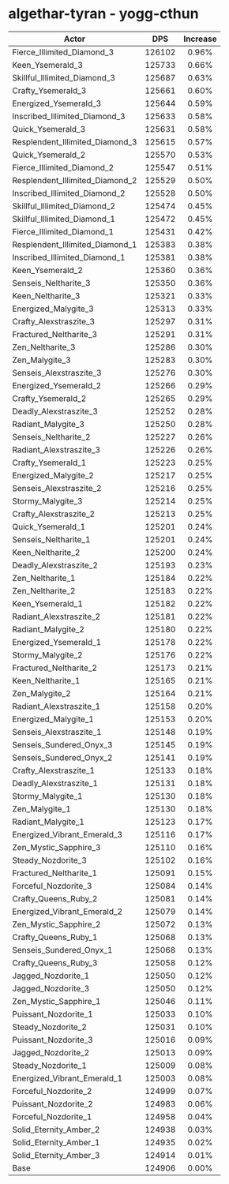# algethar-tyran - yogg-cthun
| Actor | DPS | Increase |
|---|:---:|:---:|
|Fierce_Illimited_Diamond_3|126102|0.96%|
|Keen_Ysemerald_3|125733|0.66%|
|Skillful_Illimited_Diamond_3|125687|0.63%|
|Crafty_Ysemerald_3|125661|0.60%|
|Energized_Ysemerald_3|125644|0.59%|
|Inscribed_Illimited_Diamond_3|125633|0.58%|
|Quick_Ysemerald_3|125631|0.58%|
|Resplendent_Illimited_Diamond_3|125615|0.57%|
|Quick_Ysemerald_2|125570|0.53%|
|Fierce_Illimited_Diamond_2|125547|0.51%|
|Resplendent_Illimited_Diamond_2|125529|0.50%|
|Inscribed_Illimited_Diamond_2|125528|0.50%|
|Skillful_Illimited_Diamond_2|125474|0.45%|
|Skillful_Illimited_Diamond_1|125472|0.45%|
|Fierce_Illimited_Diamond_1|125431|0.42%|
|Resplendent_Illimited_Diamond_1|125383|0.38%|
|Inscribed_Illimited_Diamond_1|125381|0.38%|
|Keen_Ysemerald_2|125360|0.36%|
|Senseis_Neltharite_3|125350|0.36%|
|Keen_Neltharite_3|125321|0.33%|
|Energized_Malygite_3|125313|0.33%|
|Crafty_Alexstraszite_3|125297|0.31%|
|Fractured_Neltharite_3|125291|0.31%|
|Zen_Neltharite_3|125286|0.30%|
|Zen_Malygite_3|125283|0.30%|
|Senseis_Alexstraszite_3|125276|0.30%|
|Energized_Ysemerald_2|125266|0.29%|
|Crafty_Ysemerald_2|125265|0.29%|
|Deadly_Alexstraszite_3|125252|0.28%|
|Radiant_Malygite_3|125250|0.28%|
|Senseis_Neltharite_2|125227|0.26%|
|Radiant_Alexstraszite_3|125226|0.26%|
|Crafty_Ysemerald_1|125223|0.25%|
|Energized_Malygite_2|125217|0.25%|
|Senseis_Alexstraszite_2|125216|0.25%|
|Stormy_Malygite_3|125214|0.25%|
|Crafty_Alexstraszite_2|125213|0.25%|
|Quick_Ysemerald_1|125201|0.24%|
|Senseis_Neltharite_1|125201|0.24%|
|Keen_Neltharite_2|125200|0.24%|
|Deadly_Alexstraszite_2|125193|0.23%|
|Zen_Neltharite_1|125184|0.22%|
|Zen_Neltharite_2|125183|0.22%|
|Keen_Ysemerald_1|125182|0.22%|
|Radiant_Alexstraszite_2|125181|0.22%|
|Radiant_Malygite_2|125180|0.22%|
|Energized_Ysemerald_1|125178|0.22%|
|Stormy_Malygite_2|125176|0.22%|
|Fractured_Neltharite_2|125173|0.21%|
|Keen_Neltharite_1|125165|0.21%|
|Zen_Malygite_2|125164|0.21%|
|Radiant_Alexstraszite_1|125158|0.20%|
|Energized_Malygite_1|125153|0.20%|
|Senseis_Alexstraszite_1|125148|0.19%|
|Senseis_Sundered_Onyx_3|125145|0.19%|
|Senseis_Sundered_Onyx_2|125141|0.19%|
|Crafty_Alexstraszite_1|125133|0.18%|
|Deadly_Alexstraszite_1|125131|0.18%|
|Stormy_Malygite_1|125130|0.18%|
|Zen_Malygite_1|125130|0.18%|
|Radiant_Malygite_1|125123|0.17%|
|Energized_Vibrant_Emerald_3|125116|0.17%|
|Zen_Mystic_Sapphire_3|125110|0.16%|
|Steady_Nozdorite_3|125102|0.16%|
|Fractured_Neltharite_1|125091|0.15%|
|Forceful_Nozdorite_3|125084|0.14%|
|Crafty_Queens_Ruby_2|125081|0.14%|
|Energized_Vibrant_Emerald_2|125079|0.14%|
|Zen_Mystic_Sapphire_2|125072|0.13%|
|Crafty_Queens_Ruby_1|125068|0.13%|
|Senseis_Sundered_Onyx_1|125068|0.13%|
|Crafty_Queens_Ruby_3|125058|0.12%|
|Jagged_Nozdorite_1|125050|0.12%|
|Jagged_Nozdorite_3|125050|0.12%|
|Zen_Mystic_Sapphire_1|125046|0.11%|
|Puissant_Nozdorite_1|125033|0.10%|
|Steady_Nozdorite_2|125031|0.10%|
|Puissant_Nozdorite_3|125016|0.09%|
|Jagged_Nozdorite_2|125013|0.09%|
|Steady_Nozdorite_1|125009|0.08%|
|Energized_Vibrant_Emerald_1|125003|0.08%|
|Forceful_Nozdorite_2|124999|0.07%|
|Puissant_Nozdorite_2|124983|0.06%|
|Forceful_Nozdorite_1|124958|0.04%|
|Solid_Eternity_Amber_2|124938|0.03%|
|Solid_Eternity_Amber_1|124935|0.02%|
|Solid_Eternity_Amber_3|124914|0.01%|
|Base|124906|0.00%|
